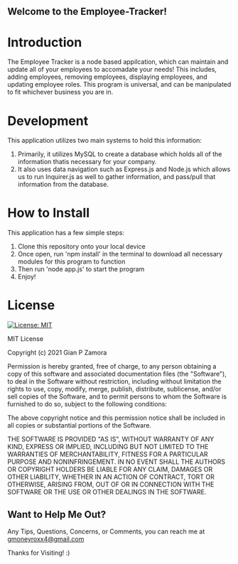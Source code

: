 ## Welcome to the Employee-Tracker!

<!-- insert video gif here -->

# Introduction

The Employee Tracker is a node based appilcation, which can maintain and update all of your employees to accomadate your needs! This includes, adding employees, removing employees, displaying employees, and updating employee roles. This program is universal, and can be manipulated to fit whichever business you are in.

# Development

This application utilizes two main systems to hold this information: 
1. Primarily, it utilizes MySQL to create a database which holds all of the information thatis necessary for your company.
2. It also uses data navigation such as Express.js and Node.js which allows us to run Inquirer.js as well to gather information, and pass/pull that information from the database.

# How to Install

This application has a few simple steps:
1. Clone this repository onto your local device
2. Once open, run 'npm install' in the terminal to download all necessary modules for this program to function
3. Then run 'node app.js' to start the program
4. Enjoy!

# License
[![License: MIT](https://img.shields.io/badge/License-MIT-yellow.svg)](https://opensource.org/licenses/MIT)

MIT License

Copyright (c) 2021 Gian P Zamora

Permission is hereby granted, free of charge, to any person obtaining a copy
of this software and associated documentation files (the "Software"), to deal
in the Software without restriction, including without limitation the rights
to use, copy, modify, merge, publish, distribute, sublicense, and/or sell
copies of the Software, and to permit persons to whom the Software is
furnished to do so, subject to the following conditions:

The above copyright notice and this permission notice shall be included in all
copies or substantial portions of the Software.

THE SOFTWARE IS PROVIDED "AS IS", WITHOUT WARRANTY OF ANY KIND, EXPRESS OR
IMPLIED, INCLUDING BUT NOT LIMITED TO THE WARRANTIES OF MERCHANTABILITY,
FITNESS FOR A PARTICULAR PURPOSE AND NONINFRINGEMENT. IN NO EVENT SHALL THE
AUTHORS OR COPYRIGHT HOLDERS BE LIABLE FOR ANY CLAIM, DAMAGES OR OTHER
LIABILITY, WHETHER IN AN ACTION OF CONTRACT, TORT OR OTHERWISE, ARISING FROM,
OUT OF OR IN CONNECTION WITH THE SOFTWARE OR THE USE OR OTHER DEALINGS IN THE
SOFTWARE.

## Want to Help Me Out?

Any Tips, Questions, Concerns, or Comments, you can reach me at gmoneyroxx4@gmail.com


Thanks for Visiting! :)


